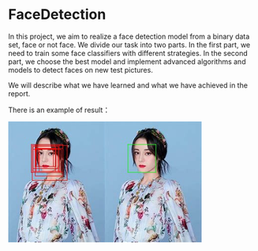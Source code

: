 # FaceDetection

In this project, we aim to realize a face detection model from a binary data set, face or not face. We divide our task into two parts. In the first part, we need to train some face classifiers with different strategies. In the second part, we choose the best model and implement advanced algorithms and models to detect faces on new test pictures.

We will describe what we have learned and what we have achieved in the report.

There is an example of result： 

![Alt Text](https://github.com/qijiaqi/FaceDetection/raw/master/deep_learning_project/SW.jpg)![Alt Text](https://github.com/qijiaqi/FaceDetection/raw/master/deep_learning_project/NMS.jpg)
